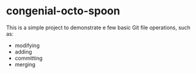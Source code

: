 # congenial-octo-spoon

This is a simple project to demonstrate e few basic Git file operations, such as: 
- modifying
- adding
- committing
- merging

